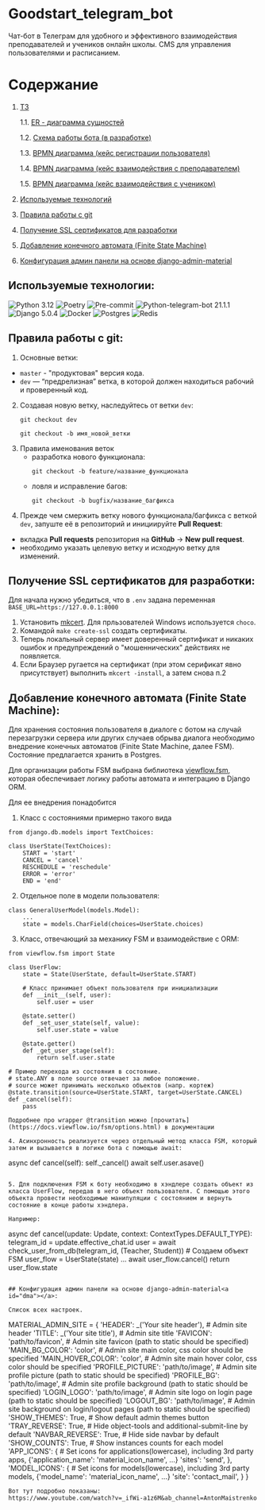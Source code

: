 # Goodstart_telegram_bot

Чат-бот в Телеграм для удобного и эффективного взаимодействия преподавателей и учеников онлайн школы.
CMS для управления пользователями и расписанием.

# Содержание

1. [ТЗ](https://docs.google.com/document/d/1VUSzwJ_7xS27LN53y2hdO5wPQ6rMDnPr/edit)

   1.1. [ER - диаграмма сущностей](docs/Goodstart%20ER%20diagram.jpg)

   1.2. [Схема работы бота (в разработке)](https://miro.com/app/board/uXjVKTz7zLw=/)

   1.3. [BPMN диаграмма (кейс регистрации пользователя)](docs/bpmn/registration.jpg)

   1.4. [BPMN диаграмма (кейс взаимодействия с преподавателем)](docs/bpmn/teacher_interaction.jpg)

   1.5. [BPMN диаграмма (кейс взаимодействия с учеником)](docs/bpmn/student_interaction.jpg)

2. [Используемые технологий](#technologies-project)

3. [Правила работы с git](#git)

4. [Получение SSL сертификатов для разработки](#ssl)

5. [Добавление конечного автомата (Finite State Machine)](#fsm)

6. [Конфигурация админ панели на основе django-admin-material](#dma)

## Используемые технологии<a id="technologies-project"></a>:

![Python 3.12](https://img.shields.io/badge/Python-3.12-brightgreen.svg?style=flat&logo=python&logoColor=white)
![Poetry](https://img.shields.io/badge/Poetry-brightgreen.svg?style=flat&logo=poetry&logoColor=white&color=blue)
![Pre-commit](https://img.shields.io/badge/pre--commit-brightgreen.svg?style=flat&logo=pre-commit&logoColor=white&color=blue)
![Python-telegram-bot 21.1.1](https://img.shields.io/badge/python--telegram--bot-21.1.1-brightgreen.svg?style=flat&logo=python&logoColor=white)
![Django 5.0.4](https://img.shields.io/badge/Django-5.0.4-brightgreen.svg?style=flat&logo=django&logoColor=white)
![Docker](https://img.shields.io/badge/Docker-brightgreen.svg?style=flat&logo=docker&logoColor=white&color=blue)
![Postgres](https://img.shields.io/badge/Postgres-brightgreen.svg?style=flat&logo=postgresql&logoColor=white&color=blue)
![Redis](https://img.shields.io/badge/Redis-brightgreen.svg?style=flat&logo=redis&logoColor=white&color=blue)


## Правила работы с git<a id="git"></a>:

1. Основные ветки:
- `master` - "продуктовая" версия кода.
- `dev` — “предрелизная” ветка, в которой должен находиться рабочий и проверенный код.
2. Создавая новую ветку, наследуйтесь от ветки `dev`:
    ```
    git checkout dev
    ```
    ```
    git checkout -b имя_новой_ветки
    ```
3. Правила именования веток
   - разработка нового функционала:
     ```
     git checkout -b feature/название_функционала
     ```
   - ловля и исправление багов:
     ```
     git checkout -b bugfix/название_багфикса
     ```
4. Прежде чем смержить ветку нового функционала/багфикса
с веткой `dev`, запуште её в репозиторий и инициируйте <b>Pull Request</b>:
- вкладка <b>Pull requests</b> репозитория на <b>GitHub</b> -> <b>New pull request</b>.
- необходимо указать целевую ветку и исходную ветку для изменений.


## Получение SSL сертификатов для разработки<a id="ssl"></a>:

Для начала нужно убедиться, что в `.env` задана переменная `BASE_URL=https://127.0.0.1:8000`

1. Установить [mkcert](https://github.com/FiloSottile/mkcert). Для прльзователей Windows используется `choco`.
2. Командой `make create-ssl` создать сертификаты.
3. Теперь локальный сервер имеет доверенный сертификат и никаких ошибок и предупреждений о "мошеннических" действиях не появляется.
4. Если Браузер ругается на сертификат (при этом серификат явно присутствует) выполнить `mkcert -install`, а затем снова п.2

## Добавление конечного автомата (Finite State Machine)<a id="fsm"></a>:

Для хранения состояния пользователя в диалоге с ботом на случай перезагрузки сервера или других случаев обрыва диалога необходимо внедрение конечных автоматов (Finite State Machine, далее FSM). Состояние предлагается хранить в Postgres.

Для организации работы FSM выбрана библиотека [viewflow.fsm](https://docs.viewflow.io/fsm), которая обеспечивает логику работы автомата и интеграцию в Django ORM.

Для ее внедрения понадобится

1. Класс с состояниями примерно такого вида

```
from django.db.models import TextChoices:

class UserState(TextChoices):
    START = 'start'
    CANCEL = 'cancel'
    RESCHEDULE = 'reschedule'
    ERROR = 'error'
    END = 'end'
```

2. Отдельное поле в модели пользователя:
```
class GeneralUserModel(models.Model):
    ...
    state = models.CharField(choices=UserState.choices)
```

3. Класс, отвечающий за механику FSM и взаимодействие c ORM:
```
from viewflow.fsm import State

class UserFlow:
    state = State(UserState, default=UserState.START)

    # Класс принимает объект пользователя при инициализации
    def __init__(self, user):
        self.user = user

    @state.setter()
    def _set_user_state(self, value):
        self.user.state = value

    @state.getter()
    def _get_user_stage(self):
        return self.user.state
```

    # Пример перехода из состояния в состояние.
    # state.ANY в поле source отвечает за любое положение.
    # source может принимать несколько объектов (напр. кортеж)
    @state.transition(source=UserState.START, target=UserState.CANCEL)
    def _cancel(self):
        pass
```
Подробнее про wrapper @transition можно [прочитать](https://docs.viewflow.io/fsm/options.html) в документации

4. Асинхронность реализуется через отдельный метод класса FSM, который затем и вызывается в логике бота с помощью await: 

```
async def cancel(self):
        self._cancel()
        await self.user.asave()
```

5. Для подключения FSM к боту необходимо в хэндлере создать объект из класса UserFlow, передав в него объект пользователя. С помощью этого объекта провести необходимые манипуляции с состоянием и вернуть состояние в конце работы хэндлера.

Например:
```
async def cancel(update: Update, context: ContextTypes.DEFAULT_TYPE):
    telegram_id = update.effective_chat.id
    user = await check_user_from_db(telegram_id, (Teacher, Student))
    # Создаем объект FSM
    user_flow = UserState(state)
    ...
    await user_flow.cancel()
    return user_flow.state
```

## Конфигурация админ панели на основе django-admin-material<a id="dma"></a>:

Cписок всех настроек.

```
MATERIAL_ADMIN_SITE = {
'HEADER': _('Your site header'), # Admin site header
'TITLE': _('Your site title'), # Admin site title
'FAVICON': 'path/to/favicon', # Admin site favicon (path to static should be specified)
'MAIN_BG_COLOR': 'color', # Admin site main color, css color should be specified
'MAIN_HOVER_COLOR': 'color', # Admin site main hover color, css color should be specified
'PROFILE_PICTURE': 'path/to/image', # Admin site profile picture (path to static should be specified)
'PROFILE_BG': 'path/to/image', # Admin site profile background (path to static should be specified)
'LOGIN_LOGO': 'path/to/image', # Admin site logo on login page (path to static should be specified)
'LOGOUT_BG': 'path/to/image', # Admin site background on login/logout pages (path to static should be specified)
'SHOW_THEMES': True, # Show default admin themes button
'TRAY_REVERSE': True, # Hide object-tools and additional-submit-line by default
'NAVBAR_REVERSE': True, # Hide side navbar by default
'SHOW_COUNTS': True, # Show instances counts for each model
'APP_ICONS': { # Set icons for applications(lowercase), including 3rd party apps, {'application_name': 'material_icon_name', ...}
'sites': 'send',
},
'MODEL_ICONS': { # Set icons for models(lowercase), including 3rd party models, {'model_name': 'material_icon_name', ...}
'site': 'contact_mail',
}
}
```
Вот тут подробно показаны:
https://www.youtube.com/watch?v=_ifWi-a1z6M&ab_channel=AntonMaistrenko
